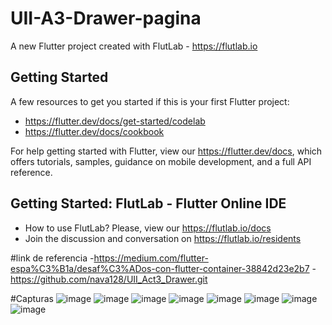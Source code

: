 # UII-A3-Drawer-pagina

A new Flutter project created with FlutLab - https://flutlab.io

## Getting Started

A few resources to get you started if this is your first Flutter project:

- https://flutter.dev/docs/get-started/codelab
- https://flutter.dev/docs/cookbook

For help getting started with Flutter, view our
https://flutter.dev/docs, which offers tutorials,
samples, guidance on mobile development, and a full API reference.

## Getting Started: FlutLab - Flutter Online IDE

- How to use FlutLab? Please, view our https://flutlab.io/docs
- Join the discussion and conversation on https://flutlab.io/residents
  
#link de referencia
-https://medium.com/flutter-espa%C3%B1a/desaf%C3%ADos-con-flutter-container-38842d23e2b7
-https://github.com/nava128/UII_Act3_Drawer.git

#Capturas
![image](https://github.com/Hernandezc128/UIIAct3Drawerpag/assets/143743758/914b382b-cf09-475c-b2f3-deba59857ae7)
![image](https://github.com/Hernandezc128/UIIAct3Drawerpag/assets/143743758/ec69a277-2036-47d4-b155-361245ecc491)
![image](https://github.com/Hernandezc128/UIIAct3Drawerpag/assets/143743758/5de53bf8-356c-45b0-a9f5-686bc335d65e)
![image](https://github.com/Hernandezc128/UIIAct3Drawerpag/assets/143743758/0314e6d3-0025-43e2-a291-52e0dfb67e40)
![image](https://github.com/Hernandezc128/UIIAct3Drawerpag/assets/143743758/76fcb8c6-c4fe-40e2-9a63-66ef26bedbaf)
![image](https://github.com/Hernandezc128/UIIAct3Drawerpag/assets/143743758/71f2afff-1129-4756-8739-2c920a86d2d7)
![image](https://github.com/Hernandezc128/UIIAct3Drawerpag/assets/143743758/446fd07e-dabf-482c-a751-0eec8590e2ff)
![image](https://github.com/Hernandezc128/UIIAct3Drawerpag/assets/143743758/79d92ecb-ff67-4aee-a7bf-46c190aabb6a)
